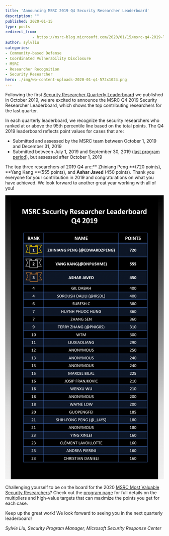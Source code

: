 ```yaml
---
title: 'Announcing MSRC 2019 Q4 Security Researcher Leaderboard'
description: ""
published: 2020-01-15
type: posts
redirect_from:
            - https://msrc-blog.microsoft.com/2020/01/15/msrc-q4-2019-leaderboard/
author: sylvliu
categories:
- Community-based Defense
- Coordinated Vulnerability Disclosure
- MSRC
- Researcher Recognition
- Security Researcher
hero: ./img/wp-content-uploads-2020-01-q4-572x1024.png
---
```

<!-- wp:paragraph -->

Following the first [Security Researcher Quarterly Leaderboard](https://msrc-blog.microsoft.com/2019/10/17/msrc-q3-2019-leaderboard/) we published in October 2019, we are excited to announce the MSRC Q4 2019 Security Researcher Leaderboard, which shows the top contributing researchers for the last quarter.

<!-- /wp:paragraph -->

<!-- wp:paragraph -->

In each quarterly leaderboard, we recognize the security researchers who ranked at or above the 95th percentile line based on the total points. The Q4 2019 leaderboard reflects point values for cases that are:

<!-- /wp:paragraph -->

<!-- wp:list -->

- Submitted and assessed by the MSRC team between October 1, 2019 and December 31, 2019
- Submitted between July 1, 2019 and September 30, 2019 ([last program period](https://msrc-blog.microsoft.com/2019/10/17/msrc-q3-2019-leaderboard/)), but assessed after October 1, 2019

<!-- /wp:list -->

<!-- wp:paragraph -->

The top three researchers of 2019 Q4 are:** Zhiniang Peng **(720 points), **Yang Kang **(555 points), and **Ashar Javed** (450 points). Thank you everyone for your contribution in 2019 and congratulations on what you have achieved. We look forward to another great year working with all of you!

<!-- /wp:paragraph -->

<!-- wp:image {"id":11575,"sizeSlug":"large"} -->

![](./img/wp-content-uploads-2020-01-q4-572x1024.png)

<!-- /wp:image -->

<!-- wp:paragraph -->

Challenging yourself to be on the board for the 2020 [MSRC Most Valuable Security Researchers](https://msrc-blog.microsoft.com/2019/08/07/announcing-2019-msrc-most-valuable-security-researchers/)? Check out the [program page](https://www.microsoft.com/en-us/msrc/researcher-recognition-program) for full details on the multipliers and high-value targets that can maximize the points you get for each case.

<!-- /wp:paragraph -->

<!-- wp:paragraph -->

Keep up the great work! We look forward to seeing you in the next quarterly leaderboard!

<!-- /wp:paragraph -->

<!-- wp:paragraph -->

_Sylvie Liu, Security Program Manager, Microsoft Security Response Center_

<!-- /wp:paragraph -->

<!-- wp:paragraph -->

<!-- /wp:paragraph -->
